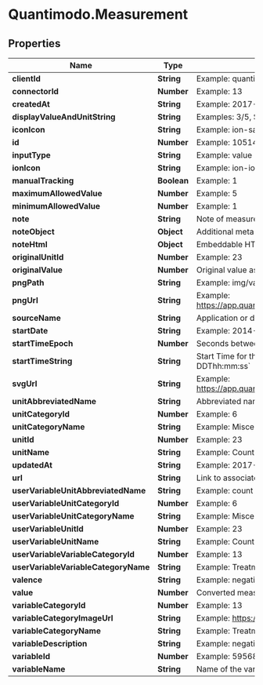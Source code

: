 # Quantimodo.Measurement

## Properties
Name | Type | Description | Notes
------------ | ------------- | ------------- | -------------
**clientId** | **String** | Example: quantimodo | [optional] 
**connectorId** | **Number** | Example: 13 | [optional] 
**createdAt** | **String** | Example: 2017-07-30 21:08:36 | [optional] 
**displayValueAndUnitString** | **String** | Examples: 3/5, $10, or 1 count | [optional] 
**iconIcon** | **String** | Example: ion-sad-outline | [optional] 
**id** | **Number** | Example: 1051466127 | [optional] 
**inputType** | **String** | Example: value | [optional] 
**ionIcon** | **String** | Example: ion-ios-medkit-outline | [optional] 
**manualTracking** | **Boolean** | Example: 1 | [optional] 
**maximumAllowedValue** | **Number** | Example: 5 | [optional] 
**minimumAllowedValue** | **Number** | Example: 1 | [optional] 
**note** | **String** | Note of measurement | [optional] 
**noteObject** | **Object** | Additional meta data for the measurement | [optional] 
**noteHtml** | **Object** | Embeddable HTML with message hyperlinked with associated url | [optional] 
**originalUnitId** | **Number** | Example: 23 | [optional] 
**originalValue** | **Number** | Original value as originally submitted | [optional] 
**pngPath** | **String** | Example: img/variable_categories/treatments.png | [optional] 
**pngUrl** | **String** | Example: https://app.quantimo.do/ionic/Modo/www/img/variable_categories/treatments.png | [optional] 
**sourceName** | **String** | Application or device used to record the measurement values | 
**startDate** | **String** | Example: 2014-08-27 | [optional] 
**startTimeEpoch** | **Number** | Seconds between the start of the event measured and 1970 (Unix timestamp) | [optional] 
**startTimeString** | **String** | Start Time for the measurement event in UTC ISO 8601 &#x60;YYYY-MM-DDThh:mm:ss&#x60; | 
**svgUrl** | **String** | Example: https://app.quantimo.do/ionic/Modo/www/img/variable_categories/treatments.svg | [optional] 
**unitAbbreviatedName** | **String** | Abbreviated name for the unit of measurement | 
**unitCategoryId** | **Number** | Example: 6 | [optional] 
**unitCategoryName** | **String** | Example: Miscellany | [optional] 
**unitId** | **Number** | Example: 23 | [optional] 
**unitName** | **String** | Example: Count | [optional] 
**updatedAt** | **String** | Example: 2017-07-30 21:08:36 | [optional] 
**url** | **String** | Link to associated Facebook like or Github commit, for instance | [optional] 
**userVariableUnitAbbreviatedName** | **String** | Example: count | [optional] 
**userVariableUnitCategoryId** | **Number** | Example: 6 | [optional] 
**userVariableUnitCategoryName** | **String** | Example: Miscellany | [optional] 
**userVariableUnitId** | **Number** | Example: 23 | [optional] 
**userVariableUnitName** | **String** | Example: Count | [optional] 
**userVariableVariableCategoryId** | **Number** | Example: 13 | [optional] 
**userVariableVariableCategoryName** | **String** | Example: Treatments | [optional] 
**valence** | **String** | Example: negative | [optional] 
**value** | **Number** | Converted measurement value in requested unit | 
**variableCategoryId** | **Number** | Example: 13 | [optional] 
**variableCategoryImageUrl** | **String** | Example: https://maxcdn.icons8.com/Color/PNG/96/Healthcare/pill-96.png | [optional] 
**variableCategoryName** | **String** | Example: Treatments | [optional] 
**variableDescription** | **String** | Example: negative | [optional] 
**variableId** | **Number** | Example: 5956846 | [optional] 
**variableName** | **String** | Name of the variable for which we are creating the measurement records | 


